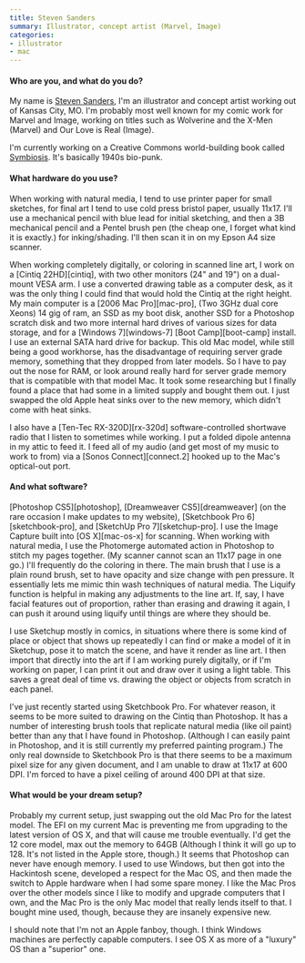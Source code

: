 ```yaml
---
title: Steven Sanders
summary: Illustrator, concept artist (Marvel, Image)
categories:
- illustrator
- mac
---
```


#### Who are you, and what do you do?

My name is [Steven Sanders](http://stevensanders.tumblr.com/ "Steven's Tumblr site."), I'm an illustrator and concept artist working out of Kansas City, MO. I'm probably most well known for my comic work for Marvel and Image, working on titles such as Wolverine and the X-Men (Marvel) and Our Love is Real (Image).

I'm currently working on a Creative Commons world-building book called [Symbiosis](http://www.kickstarter.com/projects/570044257/symbiosis-a-creative-commons-art-book/ "Steven's Kickstarter book project."). It's basically 1940s bio-punk.
 
#### What hardware do you use?

When working with natural media, I tend to use printer paper for small sketches, for final art I tend to use cold press bristol paper, usually 11x17. I'll use a mechanical pencil with blue lead for initial sketching, and then a 3B mechanical pencil and a Pentel brush pen (the cheap one, I forget what kind it is exactly.) for inking/shading. I'll then scan it in on my Epson A4 size scanner.

When working completely digitally, or coloring in scanned line art, I work on a [Cintiq 22HD][cintiq], with two other monitors (24" and 19") on a dual-mount VESA arm. I use a converted drawing table as a computer desk, as it was the only thing I could find that would hold the Cintiq at the right height. My main computer is a [2006 Mac Pro][mac-pro], (Two 3GHz dual core Xeons) 14 gig of ram, an SSD as my boot disk, another SSD for a Photoshop scratch disk and two more internal hard drives of various sizes for data storage, and for a [Windows 7][windows-7] [Boot Camp][boot-camp] install. I use an external SATA hard drive for backup. This old Mac model, while still being a good workhorse, has the disadvantage of requiring server grade memory, something that they dropped from later models. So I have to pay out the nose for RAM, or look around really hard for server grade memory that is compatible with that model Mac. It took some researching but I finally found a place that had some in a limited supply and bought them out. I just swapped the old Apple heat sinks over to the new memory, which didn't come with heat sinks.

I also have a [Ten-Tec RX-320D][rx-320d] software-controlled shortwave radio that I listen to sometimes while working. I put a folded dipole antenna in my attic to feed it. I feed all of my audio (and get most of my music to work to from) via a [Sonos Connect][connect.2] hooked up to the Mac's optical-out port.

#### And what software?

[Photoshop CS5][photoshop], [Dreamweaver CS5][dreamweaver] (on the rare occasion I make updates to my website), [Sketchbook Pro 6][sketchbook-pro], and [SketchUp Pro 7][sketchup-pro]. I use the Image Capture built into [OS X][mac-os-x] for scanning. When working with natural media, I use the Photomerge automated action in Photoshop to stitch my pages together. (My scanner cannot scan an 11x17 page in one go.) I'll frequently do the coloring in there. The main brush that I use is a plain round brush, set to have opacity and size change with pen pressure. It essentially lets me mimic thin wash techniques of natural media. The Liquify function is helpful in making any adjustments to the line art. If, say, I have facial features out of proportion, rather than erasing and drawing it again, I can push it around using liquify until things are where they should be. 

I use Sketchup mostly in comics, in situations where there is some kind of place or object that shows up repeatedly I can find or make a model of it in Sketchup, pose it to match the scene, and have it render as line art. I then import that directly into the art if I am working purely digitally, or if I'm working on paper, I can print it out and draw over it using a light table. This saves a great deal of time vs. drawing the object or objects from scratch in each panel. 

I've just recently started using Sketchbook Pro. For whatever reason, it seems to be more suited to drawing on the Cintiq than Photoshop. It has a number of interesting brush tools that replicate natural media (like oil paint) better than any that I have found in Photoshop. (Although I can easily paint in Photoshop, and it is still currently my preferred painting program.) The only real downside to Sketchbook Pro is that there seems to be a maximum pixel size for any given document, and I am unable to draw at 11x17 at 600 DPI. I'm forced to have a pixel ceiling of around 400 DPI at that size.

#### What would be your dream setup?

Probably my current setup, just swapping out the old Mac Pro for the latest model. The EFI on my current Mac is preventing me from upgrading to the latest version of OS X, and that will cause me trouble eventually. I'd get the 12 core model, max out the memory to 64GB (Although I think it will go up to 128. It's not listed in the Apple store, though.) It seems that Photoshop can never have enough memory. I used to use Windows, but then got into the Hackintosh scene, developed a respect for the Mac OS, and then made the switch to Apple hardware when I had some spare money. I like the Mac Pros over the other models since I like to modify and upgrade computers that I own, and the Mac Pro is the only Mac model that really lends itself to that. I bought mine used, though, because they are insanely expensive new. 

I should note that I'm not an Apple fanboy, though. I think Windows machines are perfectly capable computers. I see OS X as more of a "luxury" OS than a "superior" one.